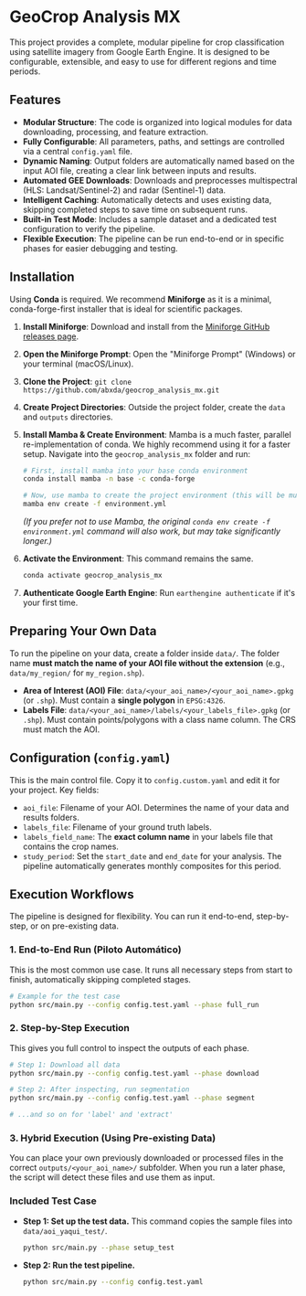 # GeoCrop Analysis MX

This project provides a complete, modular pipeline for crop classification using satellite imagery from Google Earth Engine. It is designed to be configurable, extensible, and easy to use for different regions and time periods.

## Features

- **Modular Structure**: The code is organized into logical modules for data downloading, processing, and feature extraction.
- **Fully Configurable**: All parameters, paths, and settings are controlled via a central `config.yaml` file.
- **Dynamic Naming**: Output folders are automatically named based on the input AOI file, creating a clear link between inputs and results.
- **Automated GEE Downloads**: Downloads and preprocesses multispectral (HLS: Landsat/Sentinel-2) and radar (Sentinel-1) data.
- **Intelligent Caching**: Automatically detects and uses existing data, skipping completed steps to save time on subsequent runs.
- **Built-in Test Mode**: Includes a sample dataset and a dedicated test configuration to verify the pipeline.
- **Flexible Execution**: The pipeline can be run end-to-end or in specific phases for easier debugging and testing.

## Installation

Using **Conda** is required. We recommend **Miniforge** as it is a minimal, conda-forge-first installer that is ideal for scientific packages.

1.  **Install Miniforge**: Download and install from the [Miniforge GitHub releases page](https://github.com/conda-forge/miniforge/releases).
2.  **Open the Miniforge Prompt**: Open the "Miniforge Prompt" (Windows) or your terminal (macOS/Linux).
3.  **Clone the Project**: `git clone https://github.com/abxda/geocrop_analysis_mx.git`
4.  **Create Project Directories**: Outside the project folder, create the `data` and `outputs` directories.
5.  **Install Mamba & Create Environment**: Mamba is a much faster, parallel re-implementation of conda. We highly recommend using it for a faster setup. Navigate into the `geocrop_analysis_mx` folder and run:
    ```bash
    # First, install mamba into your base conda environment
    conda install mamba -n base -c conda-forge

    # Now, use mamba to create the project environment (this will be much faster)
    mamba env create -f environment.yml
    ```
    *(If you prefer not to use Mamba, the original `conda env create -f environment.yml` command will also work, but may take significantly longer.)*

6.  **Activate the Environment**: This command remains the same.
    ```bash
    conda activate geocrop_analysis_mx
    ```

7.  **Authenticate Google Earth Engine**: Run `earthengine authenticate` if it's your first time.

## Preparing Your Own Data

To run the pipeline on your data, create a folder inside `data/`. The folder name **must match the name of your AOI file without the extension** (e.g., `data/my_region/` for `my_region.shp`).

-   **Area of Interest (AOI) File**: `data/<your_aoi_name>/<your_aoi_name>.gpkg` (or `.shp`). Must contain a **single polygon** in `EPSG:4326`.
-   **Labels File**: `data/<your_aoi_name>/labels/<your_labels_file>.gpkg` (or `.shp`). Must contain points/polygons with a class name column. The CRS must match the AOI.

## Configuration (`config.yaml`)

This is the main control file. Copy it to `config.custom.yaml` and edit it for your project. Key fields:

-   `aoi_file`: Filename of your AOI. Determines the name of your data and results folders.
-   `labels_file`: Filename of your ground truth labels.
-   `labels_field_name`: The **exact column name** in your labels file that contains the crop names.
-   `study_period`: Set the `start_date` and `end_date` for your analysis. The pipeline automatically generates monthly composites for this period.

## Execution Workflows

The pipeline is designed for flexibility. You can run it end-to-end, step-by-step, or on pre-existing data.

### 1. End-to-End Run (Piloto Automático)

This is the most common use case. It runs all necessary steps from start to finish, automatically skipping completed stages.

```bash
# Example for the test case
python src/main.py --config config.test.yaml --phase full_run
```

### 2. Step-by-Step Execution

This gives you full control to inspect the outputs of each phase.

```bash
# Step 1: Download all data
python src/main.py --config config.test.yaml --phase download

# Step 2: After inspecting, run segmentation
python src/main.py --config config.test.yaml --phase segment

# ...and so on for 'label' and 'extract'
```

### 3. Hybrid Execution (Using Pre-existing Data)

You can place your own previously downloaded or processed files in the correct `outputs/<your_aoi_name>/` subfolder. When you run a later phase, the script will detect these files and use them as input.

### Included Test Case

-   **Step 1: Set up the test data.** This command copies the sample files into `data/aoi_yaqui_test/`.
    ```bash
    python src/main.py --phase setup_test
    ```

-   **Step 2: Run the test pipeline.**
    ```bash
    python src/main.py --config config.test.yaml
    ```